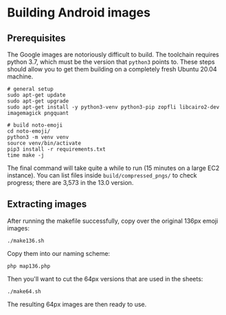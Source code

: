 # Building Android images

## Prerequisites

The Google images are notoriously difficult to build.
The toolchain requires python 3.7, which must be the version that `python3` points to.
These steps should allow you to get them building on a completely fresh Ubuntu 20.04 machine.

    # general setup
    sudo apt-get update
    sudo apt-get upgrade
    sudo apt-get install -y python3-venv python3-pip zopfli libcairo2-dev imagemagick pngquant

    # build noto-emoji
    cd noto-emoji/
    python3 -m venv venv
    source venv/bin/activate
    pip3 install -r requirements.txt
    time make -j

The final command will take quite a while to run (15 minutes on a large EC2 instance).
You can list files inside `build/compressed_pngs/` to check progress; there are 3,573 in the 13.0 version.


## Extracting images

After running the makefile successfully, copy over the original 136px emoji images:

    ./make136.sh

Copy them into our naming scheme:

    php map136.php

Then you'll want to cut the 64px versions that are used in the sheets:

    ./make64.sh

The resulting 64px images are then ready to use.
